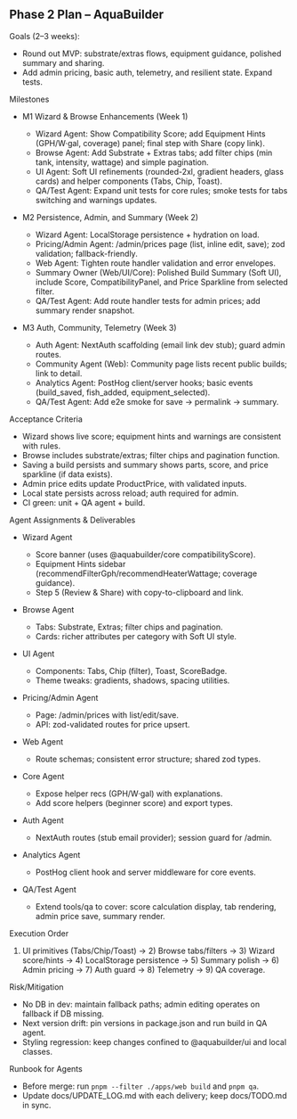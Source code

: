 ## Phase 2 Plan – AquaBuilder

Goals (2–3 weeks):
- Round out MVP: substrate/extras flows, equipment guidance, polished summary and sharing.
- Add admin pricing, basic auth, telemetry, and resilient state. Expand tests.

Milestones
- M1 Wizard & Browse Enhancements (Week 1)
  - Wizard Agent: Show Compatibility Score; add Equipment Hints (GPH/W·gal, coverage) panel; final step with Share (copy link).
  - Browse Agent: Add Substrate + Extras tabs; add filter chips (min tank, intensity, wattage) and simple pagination.
  - UI Agent: Soft UI refinements (rounded-2xl, gradient headers, glass cards) and helper components (Tabs, Chip, Toast).
  - QA/Test Agent: Expand unit tests for core rules; smoke tests for tabs switching and warnings updates.

- M2 Persistence, Admin, and Summary (Week 2)
  - Wizard Agent: LocalStorage persistence + hydration on load.
  - Pricing/Admin Agent: /admin/prices page (list, inline edit, save); zod validation; fallback-friendly.
  - Web Agent: Tighten route handler validation and error envelopes.
  - Summary Owner (Web/UI/Core): Polished Build Summary (Soft UI), include Score, CompatibilityPanel, and Price Sparkline from selected filter.
  - QA/Test Agent: Add route handler tests for admin prices; add summary render snapshot.

- M3 Auth, Community, Telemetry (Week 3)
  - Auth Agent: NextAuth scaffolding (email link dev stub); guard admin routes.
  - Community Agent (Web): Community page lists recent public builds; link to detail.
  - Analytics Agent: PostHog client/server hooks; basic events (build_saved, fish_added, equipment_selected).
  - QA/Test Agent: Add e2e smoke for save -> permalink -> summary.

Acceptance Criteria
- Wizard shows live score; equipment hints and warnings are consistent with rules.
- Browse includes substrate/extras; filter chips and pagination function.
- Saving a build persists and summary shows parts, score, and price sparkline (if data exists).
- Admin price edits update ProductPrice, with validated inputs.
- Local state persists across reload; auth required for admin.
- CI green: unit + QA agent + build.

Agent Assignments & Deliverables
- Wizard Agent
  - Score banner (uses @aquabuilder/core compatibilityScore).
  - Equipment Hints sidebar (recommendFilterGph/recommendHeaterWattage; coverage guidance).
  - Step 5 (Review & Share) with copy-to-clipboard and link.

- Browse Agent
  - Tabs: Substrate, Extras; filter chips and pagination.
  - Cards: richer attributes per category with Soft UI style.

- UI Agent
  - Components: Tabs, Chip (filter), Toast, ScoreBadge.
  - Theme tweaks: gradients, shadows, spacing utilities.

- Pricing/Admin Agent
  - Page: /admin/prices with list/edit/save.
  - API: zod-validated routes for price upsert.

- Web Agent
  - Route schemas; consistent error structure; shared zod types.

- Core Agent
  - Expose helper recs (GPH/W·gal) with explanations.
  - Add score helpers (beginner score) and export types.

- Auth Agent
  - NextAuth routes (stub email provider); session guard for /admin.

- Analytics Agent
  - PostHog client hook and server middleware for core events.

- QA/Test Agent
  - Extend tools/qa to cover: score calculation display, tab rendering, admin price save, summary render.

Execution Order
1) UI primitives (Tabs/Chip/Toast) → 2) Browse tabs/filters → 3) Wizard score/hints → 4) LocalStorage persistence → 5) Summary polish → 6) Admin pricing → 7) Auth guard → 8) Telemetry → 9) QA coverage.

Risk/Mitigation
- No DB in dev: maintain fallback paths; admin editing operates on fallback if DB missing.
- Next version drift: pin versions in package.json and run build in QA agent.
- Styling regression: keep changes confined to @aquabuilder/ui and local classes.

Runbook for Agents
- Before merge: run `pnpm --filter ./apps/web build` and `pnpm qa`.
- Update docs/UPDATE_LOG.md with each delivery; keep docs/TODO.md in sync.

